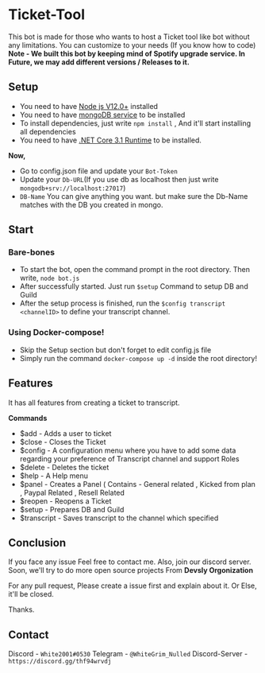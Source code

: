 # Ticket-Tool

This bot is made for those who wants to host a Ticket tool like bot without any limitations. You can customize to your needs (If you know how to code)
**Note - We built this bot by keeping mind of Spotify upgrade service.
In Future, we may add different versions / Releases to it.**

## Setup
* You need to have [Node js V12.0+](https://nodejs.org/en/) installed
* You need to have [mongoDB service](https://www.mongodb.com/try/download/community) to be installed
* To install dependencies, just write `npm install` , And it'll start installing all dependencies
* You need to have [.NET Core 3.1 Runtime](https://dotnet.microsoft.com/download/dotnet/3.1/runtime?utm_source=getdotnetcore&utm_medium=referral) to be installed.

**Now,** 
* Go to config.json file and update your `Bot-Token` 
* Update your `Db-URL`(If you use db as localhost then just write `mongodb+srv://localhost:27017`) 
* `DB-Name` You can give anything you want. but make sure the Db-Name matches with the DB you created in mongo.

## Start
### Bare-bones
  * To start the bot, open the command prompt in the root directory. Then write, `node bot.js`
  * After successfully started. Just run `$setup` Command to setup DB and Guild
  * After the setup process is finished, run the `$config transcript <channelID>` to define your transcript channel. 
### Using Docker-compose!
  * Skip the Setup section but don't forget to edit config.js file
  * Simply run the command `docker-compose up -d` inside the root directory!

## Features
It has all features from creating a ticket to transcript.

**Commands**
* $add - Adds a user to ticket
* $close - Closes the Ticket
* $config - A configuration menu where you have to add some data regarding your preference of Transcript channel and support Roles
* $delete - Deletes the ticket
* $help - A Help menu
* $panel - Creates a Panel ( Contains - General related , Kicked from plan , Paypal Related , Resell Related
* $reopen - Reopens a Ticket
* $setup - Prepares DB and Guild
* $transcript - Saves transcript to the channel which specified

## Conclusion
If you face any issue Feel free to contact me. Also, join our discord server. 
Soon, we'll try to do more open source projects From **Devsly Orgonization**

For any pull request, Please create a issue first and explain about it. Or Else, it'll be closed.

Thanks.

## Contact
Discord - `White2001#0530`
Telegram - `@WhiteGrim_Nulled`
Discord-Server - `https://discord.gg/thf94wrvdj`
